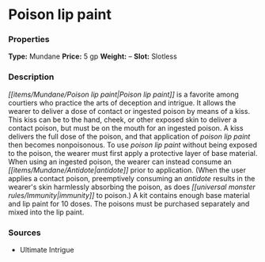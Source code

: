 ﻿---
Title: "Poison lip paint"
Type: "Mundane"
Price: "5 gp"
Weight: "–"
Slot: "Slotless"
Description: |
  "Poison lip paint is a favorite among courtiers who practice the arts of deception and intrigue. It allows the wearer to deliver a dose of contact or ingested poison by means of a kiss. This kiss can be to the hand, cheek, or other exposed skin to deliver a contact poison, but must be on the mouth for an ingested poison. A kiss delivers the full dose of the poison, and that application of poison lip paint then becomes nonpoisonous. To use poison lip paint without being exposed to the poison, the wearer must first apply a protective layer of base material. When using an ingested poison, the wearer can instead consume an antidote prior to application. (When the user applies a contact poison, preemptively consuming an antidote results in the wearer's skin harmlessly absorbing the poison, as does immunity to poison.) A kit contains enough base material and lip paint for 10 doses. The poisons must be purchased separately and mixed into the lip paint."
Sources: "['Ultimate Intrigue']"
---

# Poison lip paint

### Properties

**Type:** Mundane **Price:** 5 gp **Weight:** – **Slot:** Slotless

### Description

_[[items/Mundane/Poison lip paint|Poison lip paint]]_ is a favorite among courtiers who practice the arts of deception and intrigue. It allows the wearer to deliver a dose of contact or ingested poison by means of a kiss. This kiss can be to the hand, cheek, or other exposed skin to deliver a contact poison, but must be on the mouth for an ingested poison. A kiss delivers the full dose of the poison, and that application of _poison lip paint_ then becomes nonpoisonous. To use _poison lip paint_ without being exposed to the poison, the wearer must first apply a protective layer of base material. When using an ingested poison, the wearer can instead consume an _[[items/Mundane/Antidote|antidote]]_ prior to application. (When the user applies a contact poison, preemptively consuming an _antidote_ results in the wearer's skin harmlessly absorbing the poison, as does _[[universal monster rules/Immunity|immunity]]_ to poison.) A kit contains enough base material and lip paint for 10 doses. The poisons must be purchased separately and mixed into the lip paint.

### Sources

* Ultimate Intrigue